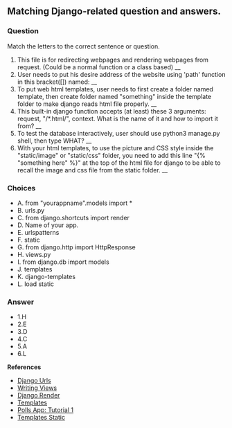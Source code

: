 ## Matching Django-related question and answers.
### Question
Match the letters to the correct sentence or question.


1. This file is for redirecting webpages and rendering webpages from request. (Could be a normal function or a class based)
__
2. User needs to put his desire address of the website using 'path' function in this bracket([]) named:
__
3. To put web html templates, user needs to first create a folder named template, then create folder named "something" inside the template folder to make django reads html file properly.
__
4. This built-in django function accepts (at least) these 3 arguments: request, "/*.html/", context. What is the name of it and how to import it from?
__
5. To test the database interactively, user should use python3 manage.py shell, then type WHAT?
__
6. With your html templates, to use the picture and CSS style inside the "static/image" or "static/css" folder, you need to add this line "{% "something here" %}" at the top of the html file for django to be able to recall the image and css file from the static folder.
__


### Choices

- A. from "yourappname".models import *
- B. urls.py
- C. from django.shortcuts import render
- D. Name of your app.
- E. urlspatterns
- F. static
- G. from django.http import HttpResponse
- H. views.py
- I. from django.db import models
- J. templates
- K. django-templates
- L. load static


### Answer
- 1.H
- 2.E
- 3.D
- 4.C
- 5.A
- 6.L

**References**
- [Django Urls](https://docs.djangoproject.com/en/2.2/ref/urls/)
- [Writing Views](https://docs.djangoproject.com/en/2.2/topics/http/views/)
- [Django Render](https://docs.djangoproject.com/en/2.2/topics/http/shortcuts/#render)
- [Templates](https://docs.djangoproject.com/en/2.2/topics/templates/)
- [Polls App: Tutorial 1](https://docs.djangoproject.com/en/1.7/intro/tutorial01/)
- [Templates Static](https://docs.djangoproject.com/en/2.2/howto/static-files/)
